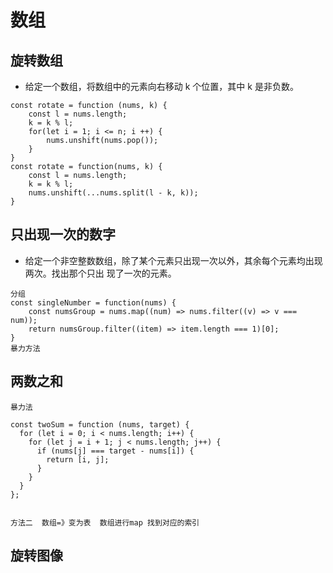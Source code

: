 # 数组

## 旋转数组

* 给定一个数组，将数组中的元素向右移动 k 个位置，其中 k 是非负数。

```
const rotate = function (nums, k) {
    const l = nums.length;
    k = k % l;
    for(let i = 1; i <= n; i ++) {
        nums.unshift(nums.pop());
    }
}
const rotate = function(nums, k) {
    const l = nums.length;
    k = k % l;
    nums.unshift(...nums.split(l - k, k));
}
```

## 只出现一次的数字

* 给定一个非空整数数组，除了某个元素只出现一次以外，其余每个元素均出现两次。找出那个只出 现了一次的元素。

```
分组
const singleNumber = function(nums) {
    const numsGroup = nums.map((num) => nums.filter((v) => v === num));
    return numsGroup.filter((item) => item.length === 1)[0];
}
暴力方法
```

## 两数之和

```
暴力法

const twoSum = function (nums, target) {
  for (let i = 0; i < nums.length; i++) {
    for (let j = i + 1; j < nums.length; j++) {
      if (nums[j] === target - nums[i]) {
        return [i, j];
      }
    }
  }
};


方法二  数组=》变为表  数组进行map 找到对应的索引

```

## 旋转图像